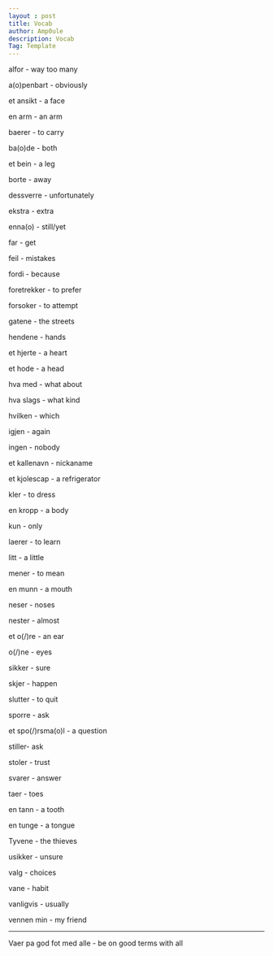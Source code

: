```yaml
---
layout : post
title: Vocab
author: Amp0ule
description: Vocab
Tag: Template
---
```




alfor - way too many

a(o)penbart - obviously

et ansikt - a face

en arm - an arm

baerer - to carry

ba(o)de - both

et bein - a leg

borte - away

dessverre - unfortunately

ekstra - extra

enna(o) - still/yet

far - get

feil - mistakes

fordi - because

foretrekker - to prefer

forsoker - to attempt

gatene - the streets

hendene - hands

et hjerte - a heart

et hode - a head

hva med - what about

hva slags - what kind

hvilken - which

igjen - again

ingen - nobody

et kallenavn - nickaname

et kjolescap - a refrigerator

kler - to dress

en kropp - a body

kun - only

laerer - to learn

litt - a little

mener - to mean

en munn - a mouth

neser - noses

nester - almost

et o(/)re - an ear

o(/)ne - eyes

sikker - sure

skjer - happen

slutter - to quit 

sporre - ask

et spo(/)rsma(o)l - a question

stiller- ask

stoler - trust

svarer - answer

taer - toes

en tann - a tooth

en tunge - a tongue

Tyvene - the thieves

usikker - unsure

valg - choices

vane - habit

vanligvis - usually

vennen min - my friend



---


Vaer pa god fot med alle - be on good terms with all


